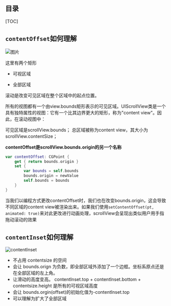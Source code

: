 ## 目录

[TOC]

## `contentOffset`如何理解

![图片](https://i.stack.imgur.com/oCKJr.png#pic_left)

这里有两个矩形

- 可视区域

- 全部区域

滚动是改变可见区域在整个区域中的起点位置。

所有的视图都有一个由view.bounds矩形表示的可见区域。UIScrollView类是一个具有独特属性的视图：它有一个比其边界更大的矩形，称为"content view"。因此，在滚动视图中：

可见区域是scrollView.bounds；
总区域被称为content view，其大小为scrollView.contentSize；

**contentOffset是scrollView.bounds.origin的另一个名称**

```swift
var contentOffset: CGPoint { 
    get { return bounds.origin }
    set {
        var bounds = self.bounds
        bounds.origin = newValue
        self.bounds = bounds
    }   
}
```

当我们以编程方式更改contentOffset时，我们也在改变bounds.origin，这会导致不同区域的content view被渲染出来。如果我们使用`setContentOffset(pt, animated: true)`来对此更改进行动画处理，scrollView会呈现出类似用户用手指拖动滚动的效果



## `contentInset`如何理解

![contentInset](https://developer.apple.com/library/archive/documentation/WindowsViews/Conceptual/UIScrollView_pg/Art/contentSize_contentInset.jpg)

- 不占用 contentsize 的空间
- 会让 bounds.orign 为负数，即全部区域外添加了一个边框。坐标系原点还是在全部区域的左上角。
- 让滑动的高度变高。 contentInset.top + contentInset.bottom + contentsize.height 是所有的可视区域高度
- 会让 bounds.orgin(offset)的初始化值为-contentInset.top
- 可以理解为扩大了全部区域 